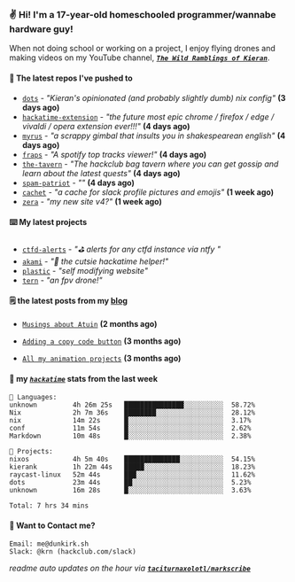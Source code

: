 ### ✌️ Hi! I'm a 17-year-old homeschooled programmer/wannabe hardware guy!

When not doing school or working on a project, I enjoy flying drones and making videos on my YouTube channel, [**_`The Wild Ramblings of Kieran`_**](https://youtube.com/@kieran.rambles).

#### 👷 The latest repos I've pushed to

- [`dots`](https://github.com/taciturnaxolotl/dots) - _"Kieran's opinionated (and probably slightly dumb) nix config"_ **(3 days ago)**
- [`hackatime-extension`](https://github.com/taciturnaxolotl/hackatime-extension) - _"the future most epic chrome / firefox / edge / vivaldi / opera extension ever!!!"_ **(4 days ago)**
- [`myrus`](https://github.com/taciturnaxolotl/myrus) - _"a scrappy gimbal that insults you in shakespearean english"_ **(4 days ago)**
- [`fraps`](https://github.com/taciturnaxolotl/fraps) - _"A spotify top tracks viewer!"_ **(4 days ago)**
- [`the-tavern`](https://github.com/taciturnaxolotl/the-tavern) - _"The hackclub bag tavern where you can get gossip and learn about the latest quests"_ **(4 days ago)**
- [`spam-patriot`](https://github.com/taciturnaxolotl/spam-patriot) - _""_ **(4 days ago)**
- [`cachet`](https://github.com/taciturnaxolotl/cachet) - _"a cache for slack profile pictures and emojis"_ **(1 week ago)**
- [`zera`](https://github.com/taciturnaxolotl/zera) - _"my new site v4?"_ **(1 week ago)**

#### ⌨️ My latest projects

- [`ctfd-alerts`](https://github.com/taciturnaxolotl/ctfd-alerts) - _"⛳ alerts for any ctfd instance via ntfy "_
- [`akami`](https://github.com/taciturnaxolotl/akami) - _"🌷 the cutsie hackatime helper!"_
- [`plastic`](https://github.com/taciturnaxolotl/plastic) - _"self modifying website"_
- [`tern`](https://github.com/taciturnaxolotl/tern) - _"an fpv drone!"_

#### 🗒️ the latest posts from my [blog](https://dunkirk.sh)

- [`Musings about Atuin`](https://dunkirk.sh/blog/atuin/) **(2 months ago)**

- [`Adding a copy code button`](https://dunkirk.sh/blog/adding-a-copy-button/) **(3 months ago)**

- [`All my animation projects`](https://dunkirk.sh/blog/my-animations/) **(3 months ago)**



#### 📡 my [_`hackatime`_](https://waka.hackclub.com) stats from the last week

```text
💾 Languages:
unknown         4h 26m 25s   ███████████████░░░░░░░░░░  58.72%
Nix             2h 7m 36s    ████████░░░░░░░░░░░░░░░░░  28.12%
nix             14m 22s      █░░░░░░░░░░░░░░░░░░░░░░░░  3.17%
conf            11m 54s      █░░░░░░░░░░░░░░░░░░░░░░░░  2.62%
Markdown        10m 48s      █░░░░░░░░░░░░░░░░░░░░░░░░  2.38%

💼 Projects:
nixos           4h 5m 40s    ██████████████░░░░░░░░░░░  54.15%
kierank         1h 22m 44s   █████░░░░░░░░░░░░░░░░░░░░  18.23%
raycast-linux   52m 44s      ███░░░░░░░░░░░░░░░░░░░░░░  11.62%
dots            23m 44s      ██░░░░░░░░░░░░░░░░░░░░░░░  5.23%
unknown         16m 28s      █░░░░░░░░░░░░░░░░░░░░░░░░  3.63%

Total: 7 hrs 34 mins
```

#### 📮 Want to Contact me?

```text
Email: me@dunkirk.sh
Slack: @krn (hackclub.com/slack)
```

_readme auto updates on the hour via [**`taciturnaxolotl/markscribe`**](https://github.com/taciturnaxolotl/markscribe)_
